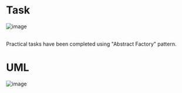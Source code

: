 # Task
![image](https://github.com/user-attachments/assets/465f7ac0-36e5-4882-b5dc-d3062f4a3027)  

<br>
Practical tasks have been completed using "Abstract Factory" pattern.
<br>

# UML
![image](https://github.com/user-attachments/assets/800fbd05-04ff-4ebf-851c-147267a614f0)
